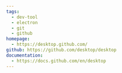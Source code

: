 ```yaml
---
tags:
  - dev-tool
  - electron
  - git
  - github
homepage:
  - https://desktop.github.com/
github: https://github.com/desktop/desktop
documentation:
  - https://docs.github.com/en/desktop
---
```

